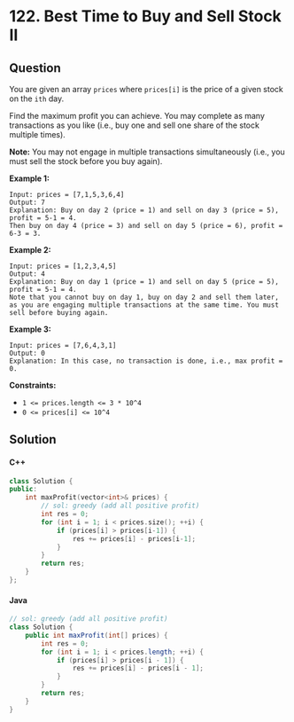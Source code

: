 # 122. Best Time to Buy and Sell Stock II

## Question

You are given an array `prices` where `prices[i]` is the price of a given stock on the `ith` day.

Find the maximum profit you can achieve. You may complete as many transactions as you like (i.e., buy one and sell one share of the stock multiple times).

**Note:** You may not engage in multiple transactions simultaneously (i.e., you must sell the stock before you buy again).

**Example 1:**

```
Input: prices = [7,1,5,3,6,4]
Output: 7
Explanation: Buy on day 2 (price = 1) and sell on day 3 (price = 5), profit = 5-1 = 4.
Then buy on day 4 (price = 3) and sell on day 5 (price = 6), profit = 6-3 = 3.
```

**Example 2:**

```
Input: prices = [1,2,3,4,5]
Output: 4
Explanation: Buy on day 1 (price = 1) and sell on day 5 (price = 5), profit = 5-1 = 4.
Note that you cannot buy on day 1, buy on day 2 and sell them later, as you are engaging multiple transactions at the same time. You must sell before buying again.
```

**Example 3:**

```
Input: prices = [7,6,4,3,1]
Output: 0
Explanation: In this case, no transaction is done, i.e., max profit = 0.
```

**Constraints:**

* `1 <= prices.length <= 3 * 10^4`
* `0 <= prices[i] <= 10^4`

## Solution

#### C++

```cpp
class Solution {
public:
    int maxProfit(vector<int>& prices) {
        // sol: greedy (add all positive profit)
        int res = 0;
        for (int i = 1; i < prices.size(); ++i) {
            if (prices[i] > prices[i-1]) {
                res += prices[i] - prices[i-1];
            }
        }
        return res;
    }
};
```

#### Java

```java
// sol: greedy (add all positive profit)
class Solution {
    public int maxProfit(int[] prices) {
        int res = 0;
        for (int i = 1; i < prices.length; ++i) {
            if (prices[i] > prices[i - 1]) {
                res += prices[i] - prices[i - 1];
            }
        }
        return res;
    }
}
```

